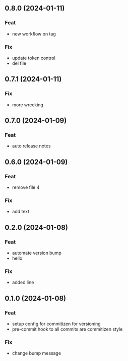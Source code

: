 ## 0.8.0 (2024-01-11)

### Feat

- new workflow on tag

### Fix

- update token control
- del file

## 0.7.1 (2024-01-11)

### Fix

- more wrecking

## 0.7.0 (2024-01-09)

### Feat

- auto release notes

## 0.6.0 (2024-01-09)

### Feat

- remove file 4

### Fix

- add text

## 0.2.0 (2024-01-08)

### Feat

- automate version bump
- hello

### Fix

- added line

## 0.1.0 (2024-01-08)

### Feat

- setup config for commitizen for versioning
- pre-commit hook to all commits are commitizen style

### Fix

- change bump message
